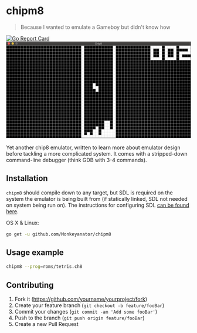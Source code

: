 # chipm8
> Because I wanted to emulate a Gameboy but didn't know how

[![Go Report Card](https://goreportcard.com/badge/github.com/Monkeyanator/chipm8)](https://goreportcard.com/report/github.com/Monkeyanator/chipm8)
![chipm8 Tetris](https://raw.githubusercontent.com/Monkeyanator/chipm8/master/images/chipm8.png)

Yet another chip8 emulator, written to learn more about emulator design before tackling a more complicated system. It comes with a stripped-down command-line debugger (think GDB with 3-4 commands).


## Installation

`chipm8` should compile down to any target, but SDL is required on the system the emulator is being built from (if statically linked, SDL not needed on system being run on). The instructions for configuring SDL [can be found here](https://github.com/veandco/go-sdl2).

OS X & Linux:

```sh
go get -u github.com/Monkeyanator/chipm8
```


## Usage example

```sh
chipm8 --prog=roms/tetris.ch8
```

## Contributing

1. Fork it (<https://github.com/yourname/yourproject/fork>)
2. Create your feature branch (`git checkout -b feature/fooBar`)
3. Commit your changes (`git commit -am 'Add some fooBar'`)
4. Push to the branch (`git push origin feature/fooBar`)
5. Create a new Pull Request
